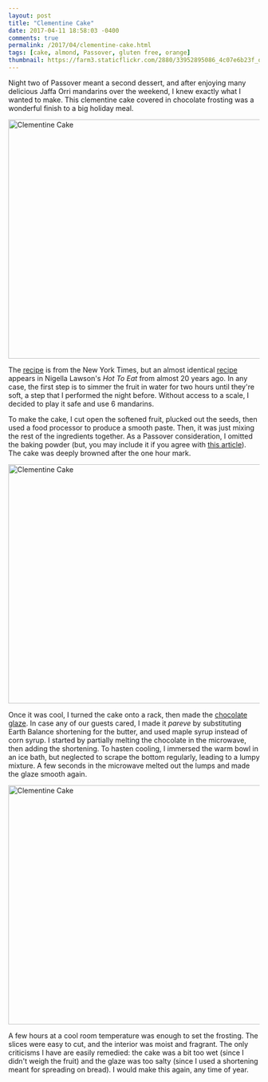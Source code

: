 ```yaml
---
layout: post
title: "Clementine Cake"
date: 2017-04-11 18:58:03 -0400
comments: true
permalink: /2017/04/clementine-cake.html
tags: [cake, almond, Passover, gluten free, orange]
thumbnail: https://farm3.staticflickr.com/2880/33952895086_4c07e6b23f_q.jpg
---
```


Night two of Passover meant a second dessert, and after enjoying many delicious
Jaffa Orri mandarins over the weekend, I knew exactly what I wanted to make. 
This clementine cake covered in chocolate frosting was a wonderful finish to a 
big holiday meal.

<a data-flickr-embed="true"  href="https://www.flickr.com/photos/gnuf/33836839722/in/photostream/" title="Clementine Cake"><img src="https://c1.staticflickr.com/3/2833/33836839722_3ee7e35953_z.jpg" width="640" height="480" alt="Clementine Cake"></a><script async src="//embedr.flickr.com/assets/client-code.js" charset="utf-8"></script>

The [recipe](https://cooking.nytimes.com/recipes/1016184-clementine-cake) is 
from the New York Times, but an almost identical 
[recipe](https://www.nigella.com/recipes/clementine-cake)
appears in Nigella Lawson's _Hot To Eat_ from almost 20 years ago. In any case,
the first step is to simmer the fruit in water for two hours until they're soft, 
a step that I performed the night before. Without access to a scale, I decided 
to play it safe and use 6 mandarins.

To make the cake, I cut open the softened fruit, plucked out the seeds, then
used a food processor to produce a smooth paste. Then, it was just mixing
the rest of the ingredients together. As a Passover consideration, I omitted
the baking powder (but, you may include it if you agree with 
[this article](http://www.nytimes.com/2006/04/05/dining/05leav.html)). The 
cake was deeply browned after the one hour mark.

<a data-flickr-embed="true"  href="https://www.flickr.com/photos/gnuf/33181579973/in/photostream/" title="Clementine Cake"><img src="https://c1.staticflickr.com/3/2862/33181579973_b4585e6f7a_z.jpg" width="640" height="480" alt="Clementine Cake"></a><script async src="//embedr.flickr.com/assets/client-code.js" charset="utf-8"></script>

Once it was cool, I turned the cake onto a rack, then made the 
[chocolate glaze](https://cooking.nytimes.com/recipes/1016259-chocolate-glaze).
In case any of our guests cared, I made it _pareve_ by substituting Earth Balance 
shortening for the butter, and used maple syrup instead of corn syrup. I started
by partially melting the chocolate in the microwave, then adding the shortening.
To hasten cooling, I immersed the warm bowl in an ice bath, but neglected to
scrape the bottom regularly, leading to a lumpy mixture. A few seconds in 
the microwave melted out the lumps and made the glaze smooth again.

<a data-flickr-embed="true"  href="https://www.flickr.com/photos/gnuf/33952895086/in/photostream/" title="Clementine Cake"><img src="https://c1.staticflickr.com/3/2880/33952895086_4c07e6b23f_z.jpg" width="640" height="480" alt="Clementine Cake"></a><script async src="//embedr.flickr.com/assets/client-code.js" charset="utf-8"></script>

A few hours at a cool room temperature was enough to set the frosting. The slices
were easy to cut, and the interior was moist and fragrant. The only criticisms I
have are easily remedied: the cake was a bit too wet (since I didn't weigh the fruit)
and the glaze was too salty (since I used a shortening meant for spreading on bread).
I would make this again, any time of year.
